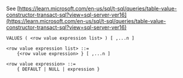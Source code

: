 See [https://learn.microsoft.com/en-us/sql/t-sql/queries/table-value-constructor-transact-sql?view=sql-server-ver16](https://learn.microsoft.com/en-us/sql/t-sql/queries/table-value-constructor-transact-sql?view=sql-server-ver16)
```
VALUES ( <row value expression list> ) [ ,...n ]   
  
<row value expression list> ::=  
    {<row value expression> } [ ,...n ]  
  
<row value expression> ::=  
    { DEFAULT | NULL | expression }
```

